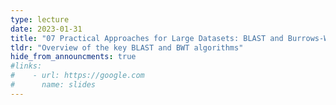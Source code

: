 ```yaml
---
type: lecture
date: 2023-01-31
title: "07 Practical Approaches for Large Datasets: BLAST and Burrows-Wheeler Transform"
tldr: "Overview of the key BLAST and BWT algorithms"
hide_from_announcments: true
#links: 
#    - url: https://google.com
#      name: slides
---
```

